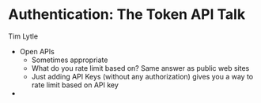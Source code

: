 # Authentication: The Token API Talk
Tim Lytle

* Open APIs
    * Sometimes appropriate
    * What do you rate limit based on? Same answer as public web sites
    * Just adding API Keys (without any authorization) gives you a way to rate limit based on API key
* 
